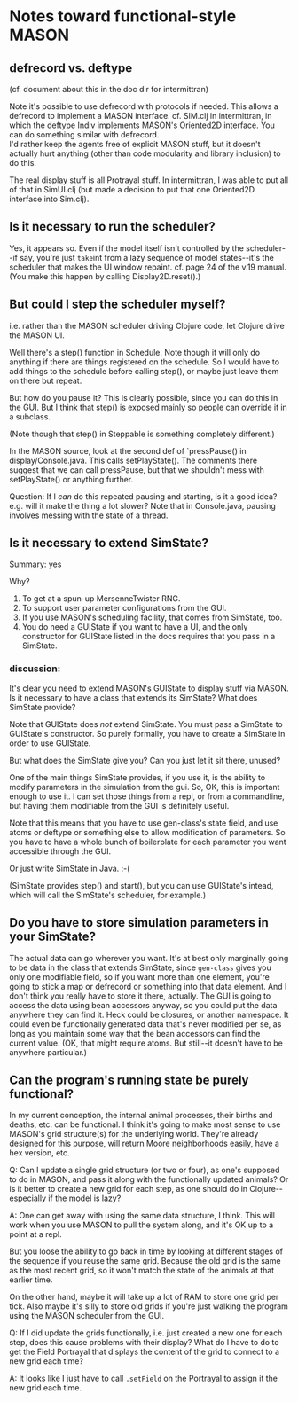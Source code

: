 Notes toward functional-style MASON
====

## defrecord vs. deftype

(cf. document about this in the doc dir for intermittran)

Note it's possible to use defrecord with protocols if needed.  This
allows a defrecord to implement a MASON interface.  cf.  SIM.clj in
intermittran, in which the deftype Indiv implements MASON's Oriented2D
interface.  You can do something similar with defrecord.  
I'd rather keep the agents free of explicit MASON stuff, but it doesn't
actually hurt anything (other than code modularity and library inclusion)
to do this.

The real display stuff is all Protrayal stuff.  In intermittran,
I was able to put all of that in SimUI.clj (but made a decision
to put that one Oriented2D interface into Sim.clj).


## Is it necessary to run the scheduler?

Yes, it appears so.  Even if the model itself isn't controlled by the
scheduler--if say, you're just `take`int from a lazy sequence of model
states--it's the scheduler that makes the UI window repaint.  cf. page
24 of the v.19 manual.  (You make this happen by calling
Display2D.reset().)  


## But could I step the scheduler myself?

i.e. rather than the MASON scheduler driving Clojure code, let Clojure
drive the MASON UI.

Well there's a step() function in Schedule.  Note though it will only do
anything if there are things registered on the schedule.  So I would
have to add things to the schedule before calling step(), or maybe
just leave them on there but repeat.

But how do you pause it?  This is clearly possible, since you can do
this in the GUI.  But I think that step() is exposed mainly so people
can override it in a subclass.  

(Note though that step() in Steppable is something completely
different.)

In the MASON source, look at the second def of `pressPause() in
display/Console.java.  This calls setPlayState().  The comments there
suggest that we can call pressPause, but that we shouldn't mess with
setPlayState() or anything further.

Question: If I *can* do this repeated pausing and starting, is it a
good idea?  e.g. will it make the thing a lot slower?  Note that in
Console.java, pausing involves messing with the state of a thread.


## Is it necessary to extend SimState?

Summary: yes

Why?  

1. To get at a spun-up MersenneTwister RNG.
2. To support user parameter configurations from the GUI.
3. If you use MASON's scheduling facility, that comes from SimState, too.
4. You do need a GUIState if you want to have a UI, and the only
   constructor for GUIState listed in the docs requires that you pass 
   in a SimState.

### discussion:

It's clear you need to extend MASON's GUIState to display stuff via
MASON.  Is it necessary to have a class that extends its SimState?
What does SimState provide?

Note that GUIState does *not* extend SimState.  You must pass a SimState
to GUIState's constructor.  So purely formally, you have to create a
SimState in order to use GUIState.

But what does the SimState give you?  Can you just let it sit there,
unused?

One of the main things SimState provides, if you use it, is the ability
to modify parameters in the simulation from the gui.  So, OK, this is
important enough to use it.  I can set those things from a repl, or from
a commandline, but having them modifiable from the GUI is definitely
useful.

Note that this means that you have to use gen-class's state field, and
use atoms or deftype or something else to allow modification of
parameters.  So you have to have a whole bunch of boilerplate for each
parameter you want accessible through the GUI.

Or just write SimState in Java. :-(

(SimState provides step() and start(), but you can use GUIState's
intead, which will call the SimState's scheduler, for example.)


## Do you have to store simulation parameters in your SimState?

The actual data can go wherever you want.  It's at best only marginally
going to be data in the class that extends SimState, since `gen-class`
gives you only one modifiable field, so if you want more than one
element, you're going to stick a map or defrecord or something into that
data element.  And I don't think you really have to store it there,
actually.  The GUI is going to access the data using bean accessors
anyway, so you could put the data anywhere they can find it.  Heck could
be closures, or another namespace.  It could even be functionally
generated data that's never modified per se, as long as you maintain
some way that the bean accessors can find the current value.  (OK, that
might require atoms.  But still--it doesn't have to be anywhere
particular.)


## Can the program's running state be purely functional?

In my current conception, the internal animal processes, their births
and deaths, etc. can be functional.  I think it's going to make most
sense to use MASON's grid structure(s) for the underlying world.
They're already designed for this purpose, will return Moore
neighborhoods easily, have a hex version, etc.

Q: Can I update a single grid structure (or two or four), as one's
supposed to do in MASON, and pass it along with the functionally updated
animals?  Or is it better to create a new grid for each step, as one
should do in Clojure--especially if the model is lazy?

A: One can get away with using the same data structure, I think.
This will work when you use MASON to pull the system along, and
it's OK up to a point at a repl.

But you loose the ability to go back in time by looking at different
stages of the sequence if you reuse the same grid.  Because the old grid
is the same as the most recent grid, so it won't match the state of the
animals at that earlier time.

On the other hand, maybe it will take up a lot of RAM to store
one grid per tick.  Also maybe it's silly to store old grids
if you're just walking the program using the MASON scheduler
from the GUI.

Q: If I did update the grids functionally, i.e. just created a new one
for each step, does this cause problems with their display?  What do I
have to do to get the Field Portrayal that displays the content of the
grid to connect to a new grid each time?

A: It looks like I just have to call `.setField` on the Portrayal
to assign it the new grid each time.
